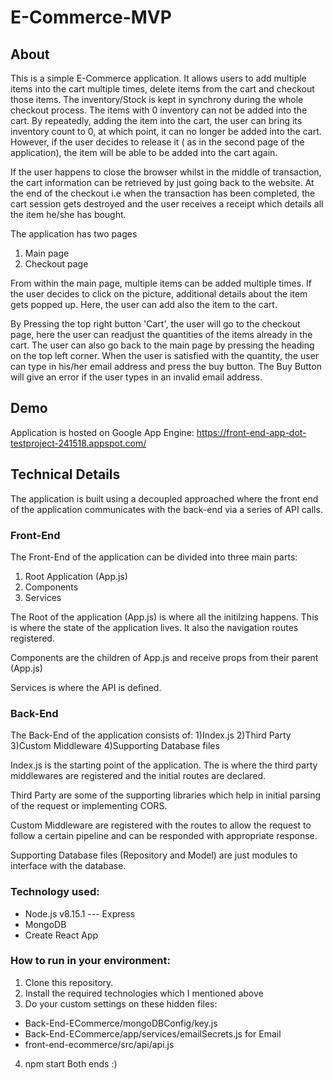 # E-Commerce-MVP

## About
This is a simple E-Commerce application. It allows users to add multiple items into the cart multiple times, delete items from the cart and checkout those items. The inventory/Stock is kept in synchrony during the whole checkout process. The items with 0 inventory can not be added into the cart. By repeatedly, adding the item  into the cart, the user can bring its inventory count to 0, at which point, it can no longer be added into the cart. However, if the user decides to release it ( as in the second page of the application), the item will be able to be added into the cart again.

If the user happens to close the browser whilst in the middle of transaction, the cart information can be retrieved by just going back to the website. At the end of the checkout i.e when the transaction has been completed, the cart session gets destroyed and the user receives a receipt which details all the item he/she has bought.

The application has two pages
1) Main page
2) Checkout page

From within the main page, multiple items can be added multiple times. If the user decides to click on the picture, additional details about the item gets popped up. Here, the user can add also the item to the cart.

By Pressing the top right button 'Cart', the user will go to the checkout page, here the user can readjust the quantities of the items already in the cart. The user can also go back to the main page by pressing the heading on the top left corner.
When the user is satisfied with the quantity, the user can type in his/her email address and press the buy button. The Buy Button will give an error if the user types in an invalid email address.


## Demo
Application is hosted on Google App Engine:
https://front-end-app-dot-testproject-241518.appspot.com/


## Technical Details
The application is built using a decoupled approached where the front end of the application communicates with the back-end via a series of API calls.


### Front-End
The Front-End of the application can be divided into three main parts: 
1) Root Application (App.js)
2) Components
3) Services

The Root of the application (App.js) is where all the initilzing happens. This is where the state of the application lives. It also the navigation routes registered. 

Components are the children of App.js and receive props from their parent (App.js)

Services is where the API is defined.

### Back-End

The Back-End of the application consists of:
1)Index.js
2)Third Party
3)Custom Middleware
4)Supporting Database files


Index.js is the starting point of the application. The is where the third party middlewares are registered and the initial routes are declared.

Third Party are some of the supporting libraries which help in initial parsing of the request or implementing CORS.

Custom Middleware are registered with the routes to allow the request to follow a certain pipeline and can be responded with appropriate response.

Supporting Database files (Repository and Model) are just modules to interface with the database.

### Technology used: 
* Node.js v8.15.1 --- Express
* MongoDB
* Create React App

### How to run in your environment:

1) Clone this repository.
2) Install the required technologies which I mentioned above
3) Do your custom settings on these hidden files:
  * Back-End-ECommerce/mongoDBConfig/key.js
  * Back-End-ECommerce/app/services/emailSecrets.js for Email
  * front-end-ecommerce/src/api/api.js
4) npm start Both ends :) 






